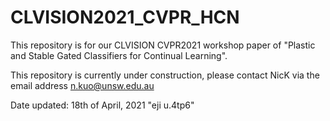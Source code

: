 # CLVISION2021_CVPR_HCN
This repository is for our CLVISION CVPR2021 workshop paper of "Plastic and Stable Gated Classifiers for Continual Learning".

This repository is currently under construction, please contact NicK via the email address
n.kuo@unsw.edu.au

Date updated: 18th of April, 2021 "eji u.4tp6"
